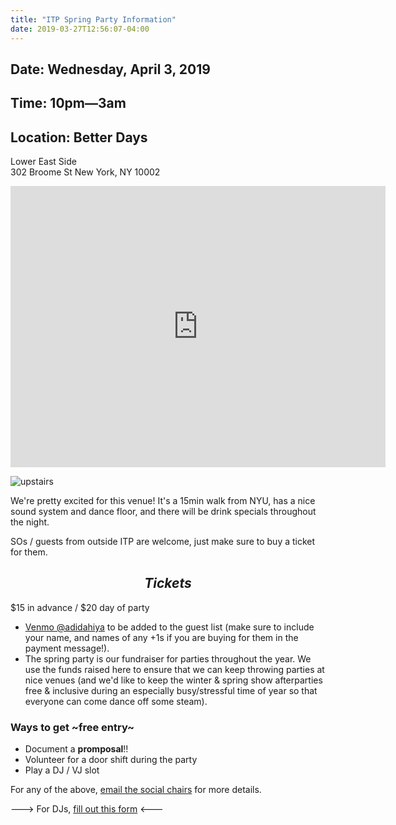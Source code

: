 ```yaml
---
title: "ITP Spring Party Information"
date: 2019-03-27T12:56:07-04:00
---
```


## Date: Wednesday, April 3, 2019

## Time: 10pm&mdash;3am

## Location: Better Days

Lower East Side <br/>
302 Broome St
New York, NY 10002

<iframe src="https://www.google.com/maps/embed?pb=!1m18!1m12!1m3!1d3023.959803197232!2d-73.99440278419067!3d40.718901379331214!2m3!1f0!2f0!3f0!3m2!1i1024!2i768!4f13.1!3m3!1m2!1s0x89c25987aed13807%3A0x916e8e10021c054!2sBetter+Days!5e0!3m2!1sen!2sus!4v1553712064738" width="600" height="450" frameborder="0" style="border:0" allowfullscreen></iframe>

![upstairs](/images/better-days-upstairs.jpg)

We're pretty excited for this venue! It's a 15min walk from NYU, has a nice sound system and dance floor, and there will be drink specials throughout the night.

SOs / guests from outside ITP are welcome, just make sure to buy a ticket for them.

## $$ Tickets $$

$15 in advance / $20 day of party

- [Venmo @adidahiya](https://venmo.com/adidahiya) to be added to the guest list (make sure to include your name, and names of any +1s if you are buying for them in the payment message!).
- The spring party is our fundraiser for parties throughout the year. We use the funds raised here to ensure that we can keep throwing parties at nice venues (and we'd like to keep the winter & spring show afterparties free & inclusive during an especially busy/stressful time of year so that everyone can come dance off some steam).

### Ways to get ~free entry~

- Document a __promposal__!!
- Volunteer for a door shift during the party
- Play a DJ / VJ slot

For any of the above, [email the social chairs](mailto:ad1806@nyu.edu?cc=ajl774@nyu.edu) for more details.

---> For DJs, [fill out this form](https://forms.gle/rS8orgKrwSV3yd7C6) <---

